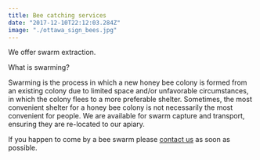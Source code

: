 ```yaml
---
title: Bee catching services
date: "2017-12-10T22:12:03.284Z"
image: "./ottawa_sign_bees.jpg"
---
```


We offer swarm extraction.

What is swarming? 

Swarming is the process in which a new honey bee colony is formed from an existing colony due to limited space and/or unfavorable circumstances, in which the colony flees to a more preferable shelter. Sometimes, the most convenient shelter for a honey bee colony is not necessarily the most convenient for people. We are available for swarm capture and transport, ensuring they are re-located to our apiary. 

If you happen to come by a bee swarm please [contact us](/contact) as soon as possible.

